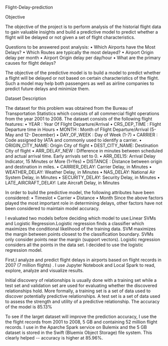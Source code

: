 Flight-Delay-prediction

Objective

The objective of the project is to perform analysis of the historial flight data to gain valuable insights and build a predictive model to predict whether a flight will be delayed or not given a set of flight characteristics.

Questions to be answered post analysis: • Which Airports have the Most Delays? • Which Routes are typically the most delayed? • Airport Origin delay per month • Airport Origin delay per day/hour  • What are the primary causes for flight delays?

The objective of the predictive model is to build a model to predict whether a flight will be delayed or not based on certain characteristics of the flight. Such a model may help both passengers as well as airline companies to predict future delays and minimize them.

Dataset Description

The dataset for this problem was obtained from the Bureau of Transportation Statistics which consists of all commercial flight operations from the year 2001 to 2008. The dataset consists of the following flight features: • YEAR : Year Of Flight Departure/Arrival • CRS_DEP_TIME : Flight Departure time in Hours • MONTH : Month of Flight Departure/Arrival (5-May and 12- December) • DAY_OF_WEEK : Day of Week (1-7) • CARRIER : Code assigned by IATA and commonly used to identify a carrier. • ORIGIN_CITY_NAME: Origin City of flight • DEST_CITY_NAME: Destination City of flight • ARR_DELAY_NEW : Difference in minutes between scheduled and actual arrival time. Early arrivals set to 0. • ARR_DEL15: Arrival Delay Indicator, 15 Minutes or More (1=Yes) • DISTANCE : Distance between origin and destination in miles. • CARRIER_DELAY: Carrier Delay, in Minutes • WEATHER_DELAY: Weather Delay, in Minutes • NAS_DELAY: National Air System Delay, in Minutes • SECURITY_DELAY: Security Delay, in Minutes • LATE_AIRCRAFT_DELAY: Late Aircraft Delay, in Minutes

In order to build the predictive model, the following attributes have been considered: • Timeslot • Carrier • Distance • Month Since the above factors played the most important role in determining delays, other factors have not been considered to maintain model accuracy.

I evaluated two models before deciding which model to use:Linear SVMs and Logistic Regression.Logistic regression finds a classifier which maximizes the conditional likelihood of the training data. SVM maximizes the margin between points closest to the classification boundary.
SVMs only consider points near the margin (support vectors). Logistic regression considers all the points in the data set. I decided to use the logistic regression model.

First,I analyze and predict flight delays in airports based on flight records in 2007 (7 million flights) . I use Jupyter Notebook and Local Spark to read, explore, analyze and visualize results.

Initial discovery of relationships is usually done with a training set while a test set and validation set are used for evaluating whether the discovered relationships hold. More formally, a training set is a set of data used to discover potentially predictive relationships. A test set is a set of data used to assess the strength and utility of a predictive relationship. The accuracy of the model is 85.13%

To see if the larget dataset will improve the prediction accuracy, I use the the flight records from 2001 to 2008, 5 GB and containing 52 million flight records. I use in the Aparche Spark service on Bulemix and the 5 GB dataset is stored in the Swift (Bluemix Object Storage) file system. This clearly helped -- accuracy is higher at 85.96%. 
